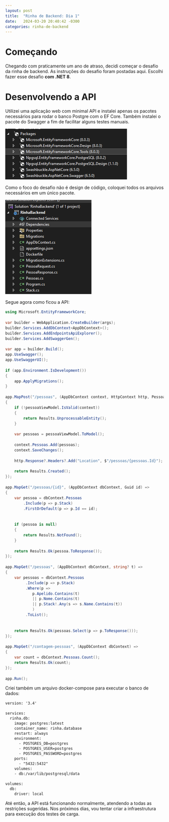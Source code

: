 ```yaml
---
layout: post
title:  "Rinha de Backend: Dia 1"
date:   2024-03-20 20:40:42 -0300
categories: rinha-de-backend
---
```


# Começando 

Chegando com praticamente um ano de atraso, decidi começar o desafio da rinha de backend.
As instruções do desafio foram postadas aqui. 
Escolhi fazer esse desafio **com .NET 8**.

# Desenvolvendo a API

Utilizei uma aplicação web com minimal API e instalei apenas os pacotes necessários para rodar o banco Postgre com o EF Core. Também instalei o pacote do Swagger a fim de facilitar alguns testes manuais.

![pacotes](image.png)

Como o foco do desafio não é design de código, coloquei todos os arquivos necessários em um único pacote.

![organização do projeto](image-1.png)

Segue agora como ficou a API:

``` cs
using Microsoft.EntityFrameworkCore;

var builder = WebApplication.CreateBuilder(args);
builder.Services.AddDbContext<AppDbContext>();
builder.Services.AddEndpointsApiExplorer();
builder.Services.AddSwaggerGen();

var app = builder.Build();
app.UseSwagger();
app.UseSwaggerUI();

if (app.Environment.IsDevelopment())
{
    app.ApplyMigrations();
}

app.MapPost("/pessoas", (AppDbContext context, HttpContext http, PessoaRequest pessoaViewModel) =>
{
    if (!pessoaViewModel.IsValid(context))
    {
        return Results.UnprocessableEntity();
    }

    var pessoas = pessoaViewModel.ToModel();

    context.Pessoas.Add(pessoas);
    context.SaveChanges();

    http.Response?.Headers?.Add("Location", $"/pessoas/{pessoas.Id}");

    return Results.Created();
});

app.MapGet("/pessoas/{id}", (AppDbContext dbContext, Guid id) =>
{
    var pessoa = dbContext.Pessoas
        .Include(p => p.Stack)
        .FirstOrDefault(p => p.Id == id);


    if (pessoa is null)
    {
        return Results.NotFound();
    }

    return Results.Ok(pessoa.ToResponse());
});

app.MapGet("/pessoas", (AppDbContext dbContext, string? t) =>
{
    var pessoas = dbContext.Pessoas
         .Include(p => p.Stack)
         .Where(p =>
            p.Apelido.Contains(t)
            || p.Nome.Contains(t)
            || p.Stack!.Any(s => s.Name.Contains(t))
            )
         .ToList();


    return Results.Ok(pessoas.Select(p => p.ToResponse()));
});

app.MapGet("/contagem-pessoas", (AppDbContext dbContext) =>
{
    var count = dbContext.Pessoas.Count();
    return Results.Ok(count);
});

app.Run();
```

Criei também um arquivo docker-compose para executar o banco de dados:

```
version: '3.4'

services:
  rinha.db:
    image: postgres:latest
    container_name: rinha.database
    restart: always
    environment:
      - POSTGRES_DB=postgres
      - POSTGRES_USER=postgres
      - POSTGRES_PASSWORD=postgres
    ports:
      - "5432:5432"
    volumes:
    - db:/var/lib/postgresql/data

volumes:
  db:
    driver: local
```

Até então, a API está funcionando normalmente, atendendo a todas as restrições sugeridas. Nos próximos dias, vou tentar criar a infraestrutura para execução dos testes de carga.